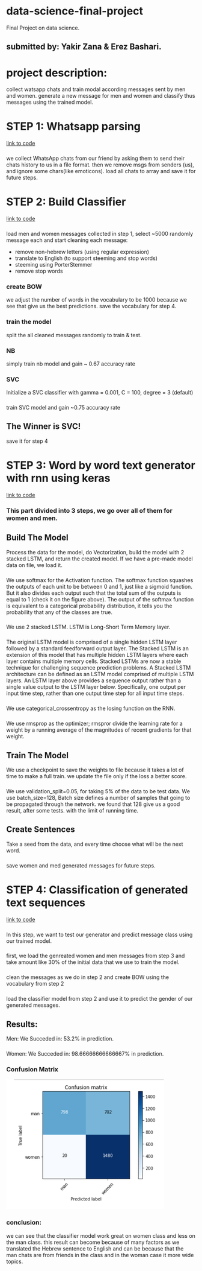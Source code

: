 # data-science-final-project
Final Project on data science.
## submitted by: Yakir Zana & Erez Bashari.

# project description:
collect watsapp chats and train modal according messages sent by men and women. generate a new message for men and women and classify thus messages using the trained model.

# STEP 1: Whatsapp parsing
[link to code](https://github.com/yakirzana/data-science-final-project/blob/master/whatsapp_parsing.ipynb)
###
we collect WhatsApp chats from our friend by asking them to send their chats history to us in a file format. then we remove msgs from senders (us), and ignore some chars(like emoticons). load all chats to array and save it for future steps.
##

# STEP 2: Build Classifier
[link to code](https://github.com/yakirzana/data-science-final-project/blob/master/classification.ipynb)
###
load men and women messages collected in step 1, select ~5000 randomly message each and start cleaning each message:
* remove non-hebrew letters (using regular expression)
* translate to English (to support steeming and stop words)
* steeming using PorterStemmer
* remove stop words
### create BOW
we adjust the number of words in the vocabulary to be 1000 because we see that give us the best predictions. save the vocabulary for step 4.
### train the model
split the all cleaned messages randomly to train & test.
### NB
simply train nb model and gain ~ 0.67 accuracy rate
### SVC
Initialize a SVC classifier with gamma = 0.001, C = 100, degree = 3 (default)
###
train SVC model and gain ~0.75 accuracy rate
## The Winner is SVC!
save it for step 4
##

# STEP 3: Word by word text generator with rnn using keras
[link to code](https://github.com/yakirzana/data-science-final-project/blob/master/kares_rnn.ipynb)
### This part divided into 3 steps, we go over all of them for women and men.
## Build The Model
Process the data for the model, do Vectorization, build the model with 2 stacked LSTM, and return the created model. If we have a pre-made model data on file, we load it.
###
We use softmax for the Activation function. The softmax function squashes the outputs of each unit to be between 0 and 1, just like a sigmoid function. But it also divides each output such that the total sum of the outputs is equal to 1 (check it on the figure above). The output of the softmax function is equivalent to a categorical probability distribution, it tells you the probability that any of the classes are true.
###
We use 2 stacked LSTM. LSTM is Long-Short Term Memory layer.
###
The original LSTM model is comprised of a single hidden LSTM layer followed by a standard feedforward output layer. The Stacked LSTM is an extension of this model that has multiple hidden LSTM layers where each layer contains multiple memory cells. Stacked LSTMs are now a stable technique for challenging sequence prediction problems. A Stacked LSTM architecture can be defined as an LSTM model comprised of multiple LSTM layers. An LSTM layer above provides a sequence output rather than a single value output to the LSTM layer below. Specifically, one output per input time step, rather than one output time step for all input time steps.
###
We use categorical_crossentropy as the losing function on the RNN.
###
We use rmsprop as the optimizer; rmspror divide the learning rate for a weight by a running average of the magnitudes of recent gradients for that weight.
###
## Train The Model
We use a checkpoint to save the weights to file because it takes a lot of time to make a full train. we update the file only if the loss a better score.
###
We use validation_split=0.05, for taking 5% of the data to be test data. We use batch_size=128, Batch size defines a number of samples that going to be propagated through the network. we found that 128 give us a good result, after some tests. with the limit of running time.
## Create Sentences
Take a seed from the data, and every time choose what will be the next word. 
###
save women and med generated messages for future steps.


# STEP 4: Classification of generated text sequences
[link to code](https://github.com/yakirzana/data-science-final-project/blob/master/classification_of_generated%20.ipynb)
###
In this step, we want to test our generator and predict message class using our trained model. 
###
first, we load the genreated women and men messages from step 3 and take amount like 30% of the initial data that we use to train the model.
###
clean the messages as we do in step 2 and create BOW using the vocabulary from step 2
###
load the classifier model from step 2 and use it to predict the gender of our generated messages.
## Results:
Men: We Succeded in: 53.2% in prediction.
###
Women: We Succeded in: 98.66666666666667% in prediction.
### Confusion Matrix
![](https://github.com/yakirzana/data-science-final-project/blob/master/cm.PNG)
### conclusion:
we can see that the classifier model work great on women class and less on the man class. this result can become because of many factors as we translated the Hebrew sentence to English and can be because that the man chats are from friends in the class and in the woman case it more wide topics.

